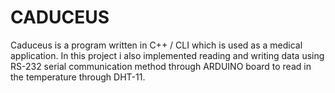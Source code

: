 # CADUCEUS
Caduceus is a program written in C++ / CLI which is used as a medical application.
In this project i also implemented reading and writing data using RS-232 serial communication method through ARDUINO board to read in the temperature through DHT-11.
